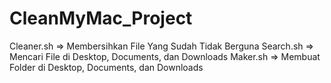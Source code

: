 # CleanMyMac_Project

Cleaner.sh => Membersihkan File Yang Sudah Tidak Berguna
Search.sh => Mencari File di Desktop, Documents, dan Downloads
Maker.sh => Membuat Folder di  Desktop, Documents, dan Downloads
